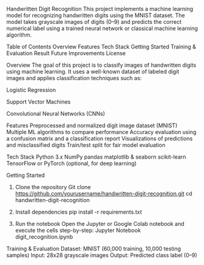 Handwritten Digit Recognition
This project implements a machine learning model for recognizing handwritten digits using the MNIST dataset. The model takes grayscale images of digits (0–9) and predicts the correct numerical label using a trained neural network or classical machine learning algorithm.

Table of Contents
Overview
Features
Tech Stack
Getting Started
Training & Evaluation
Result
Future Improvements
License

Overview
The goal of this project is to classify images of handwritten digits using machine learning. It uses a well-known dataset of labeled digit images and applies classification techniques such as:

Logistic Regression

Support Vector Machines

Convolutional Neural Networks (CNNs)

Features
Preprocessed and normalized digit image dataset (MNIST)
Multiple ML algorithms to compare performance
Accuracy evaluation using a confusion matrix and a classification report
Visualizations of predictions and misclassified digits
Train/test split for fair model evaluation

Tech Stack
Python 3.x
NumPy
pandas
matplotlib & seaborn
scikit-learn
TensorFlow or PyTorch (optional, for deep learning)

Getting Started

1. Clone the repository
Git clone https://github.com/yourusername/handwritten-digit-recognition.git
cd handwritten-digit-recognition

2. Install dependencies
pip install -r requirements.txt

3. Run the notebook
Open the Jupyter or Google Colab notebook and execute the cells step-by-step:
Jupyter Notebook digit_recognition.ipynb

Training & Evaluation
Dataset: MNIST (60,000 training, 10,000 testing samples)
Input: 28x28 grayscale images
Output: Predicted class label (0–9)
